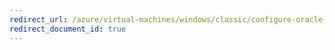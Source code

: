 ```yaml
---
redirect_url: /azure/virtual-machines/windows/classic/configure-oracle-data-guard
redirect_document_id: true
---
```

